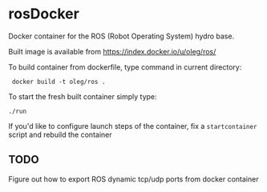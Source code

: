 rosDocker
=========

Docker container for the ROS (Robot Operating System) hydro base. 

Built image is available from https://index.docker.io/u/oleg/ros/

To build container from dockerfile, type command in current directory:

     docker build -t oleg/ros .

To start the fresh built container simply type:

    ./run 

If you'd like to configure launch steps of the container, fix a `startcontainer`
script and rebuild the container

TODO
---

Figure out how to export ROS dynamic tcp/udp ports from docker container
